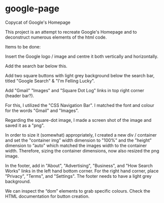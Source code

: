 # google-page
Copycat of Google's Homepage 

This project is an attempt to recreate Google's Homepage and to deconstruct numerous elements of the html code.

Items to be done:

Insert the Google logo / image and centre it both vertically and horizontally. 

Add the search bar below this.

Add two square buttons with light grey background below the search bar, titled "Google Search" & "I'm Felling Lucky".

Add "Gmail" "Images" and "Square Dot Log" links in top right corner (header bar?).

For this, I utilized the "CSS Navigation Bar". I matched the font and colour for the words "Gmail" and "Images".  

Regarding the square-dot image, I made a screen shot of the image and saved it as a "png".

In order to size it (somewhat) appropriately, I created a new div / container and set the "container img” width dimension to "100%" and the "height" dimension to “auto" which matched the images width to the container width. Therefore, sizing the container dimensions, now also resized the png image. 

In the footer, add in "About", "Advertising", "Business", and "How Search Works" links in the left hand bottom corner. For the right hand corner, place "Privacy", "Terms", and "Settings". The footer needs to have a light grey background.

We can inspect the “dom” elements to grab specific colours. Check the HTML documentation for button creation. 






